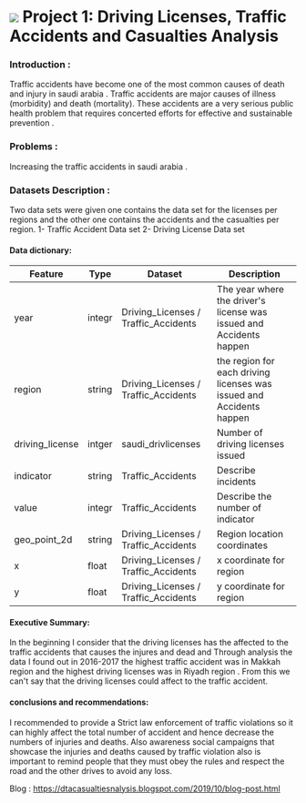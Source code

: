 # ![](https://ga-dash.s3.amazonaws.com/production/assets/logo-9f88ae6c9c3871690e33280fcf557f33.png) Project 1: Driving Licenses, Traffic Accidents and Casualties Analysis





### Introduction :

Traffic accidents have become one of the most common causes of death and injury in saudi arabia . Traffic accidents are major causes of illness (morbidity) and death (mortality).
These accidents are a very serious public health problem that requires concerted efforts for effective and sustainable prevention .



### Problems :

Increasing the traffic accidents in saudi arabia   .

### Datasets Description :

Two data sets were given one contains the data set for the licenses per regions and the other one contains the accidents and the casualties per region.
1- Traffic Accident Data set
2- Driving License Data set




#### Data dictionary:

|Feature |  Type  | Dataset | Description |
|---|---|---|---|
|year|integr|Driving_Licenses / Traffic_Accidents|The year where the driver's license was issued and Accidents happen|
|region|string|Driving_Licenses / Traffic_Accidents|the region for each driving licenses was issued and Accidents happen|
|driving_license|intger|saudi_drivlicenses|Number of driving licenses issued |
|indicator|string| Traffic_Accidents | Describe incidents |
|value|integr| Traffic_Accidents |Describe  the number of indicator |
|  geo_point_2d  | string | Driving_Licenses / Traffic_Accidents |Region location coordinates |
|x| float | Driving_Licenses / Traffic_Accidents | x coordinate for region |
|y| float | Driving_Licenses / Traffic_Accidents | y coordinate for region |



#### Executive Summary:


 In the beginning I consider that the driving licenses has the affected to the traffic accidents that causes the injures and dead   and  Through analysis the data I found out  in 2016-2017 the highest  traffic accident was  in Makkah region and the highest driving licenses was in Riyadh region  .
From this we can't say that the driving licenses could affect to the  traffic accident. 





#### conclusions and recommendations:

I recommended to provide a Strict law enforcement of traffic violations so it can highly affect the total number of accident and hence decrease the numbers of injuries and deaths. Also awareness social campaigns that showcase the injuries and deaths caused by traffic violation also is important to remind people that they must obey the rules and respect the road and the other drives to avoid any loss.


Blog : https://dtacasualtiesnalysis.blogspot.com/2019/10/blog-post.html
